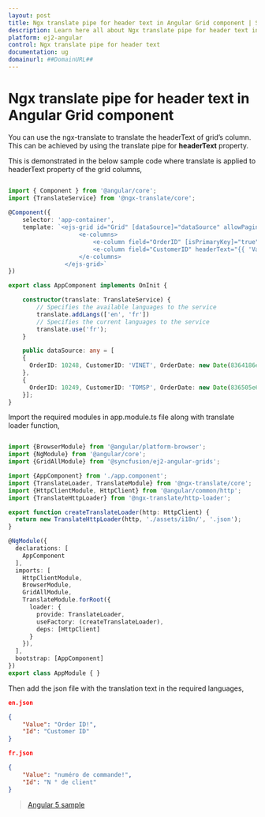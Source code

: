 ```yaml
---
layout: post
title: Ngx translate pipe for header text in Angular Grid component | Syncfusion
description: Learn here all about Ngx translate pipe for header text in Syncfusion Angular Grid component of Syncfusion Essential JS 2 and more.
platform: ej2-angular
control: Ngx translate pipe for header text 
documentation: ug
domainurl: ##DomainURL##
---
```


# Ngx translate pipe for header text in Angular Grid component

You can use the ngx-translate to translate the headerText of grid’s column. This can be achieved by using the translate pipe for **headerText** property.

This is demonstrated in the below sample code where translate is applied to headerText property of the grid columns,

```typescript

import { Component } from '@angular/core';  
import {TranslateService} from '@ngx-translate/core';  
  
@Component({
    selector: 'app-container',
    template: `<ejs-grid id="Grid" [dataSource]="dataSource" allowPaging="true">  
                    <e-columns>  
                        <e-column field="OrderID" [isPrimaryKey]="true" headerText="{{ 'Id' | translate }}"></e-column>
                        <e-column field="CustomerID" headerText="{{ 'Value' | translate }}"></e-column>
                    </e-columns>  
                </ejs-grid>`
})

export class AppComponent implements OnInit {

    constructor(translate: TranslateService) {
        // Specifies the available languages to the service
        translate.addLangs(['en', 'fr'])
        // Specifies the current languages to the service
        translate.use('fr');
    }

    public dataSource: any = [
    {
      OrderID: 10248, CustomerID: 'VINET', OrderDate: new Date(8364186e5),
    },
    {
      OrderID: 10249, CustomerID: 'TOMSP', OrderDate: new Date(836505e6),
    }];
}

```

Import the required modules in app.module.ts file along with translate loader function,

```typescript

import {BrowserModule} from '@angular/platform-browser';
import {NgModule} from '@angular/core';
import {GridAllModule} from '@syncfusion/ej2-angular-grids';

import {AppComponent} from './app.component';
import {TranslateLoader, TranslateModule} from '@ngx-translate/core';
import {HttpClientModule, HttpClient} from '@angular/common/http';
import {TranslateHttpLoader} from '@ngx-translate/http-loader';

export function createTranslateLoader(http: HttpClient) {
  return new TranslateHttpLoader(http, './assets/i18n/', '.json');
}

@NgModule({
  declarations: [
    AppComponent
  ],
  imports: [
    HttpClientModule,
    BrowserModule,
    GridAllModule,
    TranslateModule.forRoot({
      loader: {
        provide: TranslateLoader,
        useFactory: (createTranslateLoader),
        deps: [HttpClient]
      }
    }),
  ],
  bootstrap: [AppComponent]
})
export class AppModule { }

```

Then add the json file with the translation text in the required languages,

```json
en.json

{  
    "Value": "Order ID!",
    "Id": "Customer ID"
}

```

```json
fr.json

{  
    "Value": "numéro de commande!",
    "Id": "N ° de client"
}

```

> [Angular 5 sample](https://www.syncfusion.com/downloads/support/directtrac/general/ze/translate_header_text-841014797)